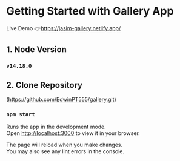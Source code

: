 # Getting Started with Gallery App

Live Demo 👉https://jasim-gallery.netlify.app/

## 1. Node Version
### `v14.18.0`

## 2. Clone Repository
(https://github.com/EdwinPT555/gallery.git)

### `npm start`

Runs the app in the development mode.\
Open [http://localhost:3000](http://localhost:3000) to view it in your browser.

The page will reload when you make changes.\
You may also see any lint errors in the console.
